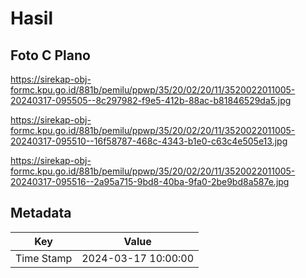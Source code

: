 # Hasil

## Foto C Plano

https://sirekap-obj-formc.kpu.go.id/881b/pemilu/ppwp/35/20/02/20/11/3520022011005-20240317-095505--8c297982-f9e5-412b-88ac-b81846529da5.jpg

https://sirekap-obj-formc.kpu.go.id/881b/pemilu/ppwp/35/20/02/20/11/3520022011005-20240317-095510--16f58787-468c-4343-b1e0-c63c4e505e13.jpg

https://sirekap-obj-formc.kpu.go.id/881b/pemilu/ppwp/35/20/02/20/11/3520022011005-20240317-095516--2a95a715-9bd8-40ba-9fa0-2be9bd8a587e.jpg


## Metadata

| Key        | Value               |
| ---------- | ------------------- |
| Time Stamp | 2024-03-17 10:00:00 |



